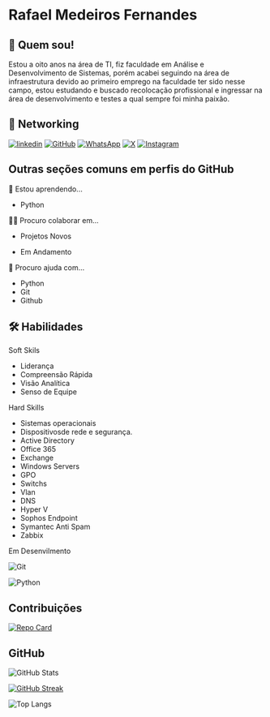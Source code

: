 
# Rafael Medeiros Fernandes

## 🚀 Quem sou!
Estou a oito anos na área de TI, fiz faculdade em Análise e Desenvolvimento de Sistemas, porém acabei seguindo na área de infraestrutura devido ao primeiro emprego na faculdade ter sido nesse campo, estou estudando e buscado recolocação profissional e ingressar na área de desenvolvimento e testes a qual sempre foi minha paixão.


## 🔗 Networking
[![linkedin](https://img.shields.io/badge/linkedin-0A66C2?style=for-the-badge&logo=linkedin&logoColor=white)](https://www.linkedin.com/in/fernandes-rafa/)
[![GitHub](https://img.shields.io/badge/GitHub-100000?style=for-the-badge&logo=github&logoColor=white)](https://github.com/rafaelmedeirosf)
[![WhatsApp](https://img.shields.io/badge/WhatsApp-25D366?style=for-the-badge&logo=whatsapp&logoColor=white)](wa.me/5561982962714)
[![X](https://img.shields.io/badge/X-000?style=for-the-badge&logo=x)](https://twitter.com/rafaelmfm)
[![Instagram](https://img.shields.io/badge/-Instagram-%23E4405F?style=for-the-badge&logo=instagram&logoColor=white)](https://www.instagram.com/valentinerafael/)



## Outras seções comuns em perfis do GitHub

🧠 Estou aprendendo...
- Python

👯‍♀️ Procuro colaborar em...

- Projetos Novos

- Em Andamento

🤔 Procuro ajuda com...

- Python
- Git
- Github



## 🛠 Habilidades

Soft Skils
- Liderança
- Compreensão Rápida
- Visão Analítica
- Senso de Equipe

Hard Skills

- Sistemas operacionais
- Dispositivosde rede e segurança.
- Active Directory
- Office 365
- Exchange
- Windows Servers
- GPO
- Switchs
- Vlan
- DNS
- Hyper V
- Sophos Endpoint
- Symantec Anti Spam
- Zabbix



Em Desenvilmento

![Git](https://img.shields.io/badge/GIT-E44C30?style=for-the-badge&logo=git&logoColor=white)

![Python](https://img.shields.io/badge/python-3670A0?style=for-the-badge&logo=python&logoColor=ffdd54)

## Contribuições

[![Repo Card](https://github-readme-stats.vercel.app/api/pin/?username=rafaelmedeirosf&repo=dio-lab-open-source&bg_color=000&border_color=30A3DC&show_icons=true&icon_color=30A3DC&title_color=E94D5F&text_color=FFF)](https://github.com/rafaelmedeirosf/dio-lab-open-source)
## GitHub
![GitHub Stats](https://github-readme-stats.vercel.app/api?username=rafaelmedeirosf&theme=transparent&bg_color=000&border_color=30A3DC&show_icons=true&icon_color=30A3DC&title_color=E94D5F&text_color=FFF)

[![GitHub Streak](https://streak-stats.demolab.com/?user=rafaelmedeirosf&theme=bear&background=000&border=30A3DC&dates=FFF)](https://git.io/streak-stats)

![Top Langs](https://github-readme-stats-git-masterrstaa-rickstaa.vercel.app/api/top-langs/?username=rafaelmedeirosf&bg_color=000&border_color=30A3DC&title_color=E94D5F&text_color=FFF)